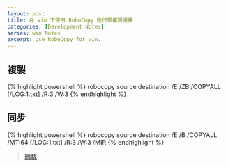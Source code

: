 ```yaml
---
layout: post
title: 在 win 下使用 RoboCopy 進行帶權限遷移
categories: [Development Notes]
series: win Notes
excerpt: Use RoboCopy for win.
---
```

## 複製

{% highlight powershell %}
robocopy source destination /E /ZB /COPYALL [/LOG:1.txt] /R:3 /W:3
{% endhighlight %}

## 同步

{% highlight powershell %}
robocopy source destination /E /B /COPYALL /MT:64 [/LOG:1.txt] /R:3 /W:3 /MIR
{% endhighlight %}

> [轉載][source]

[source]: https://blog.csdn.net/Z3max/article/details/78153017